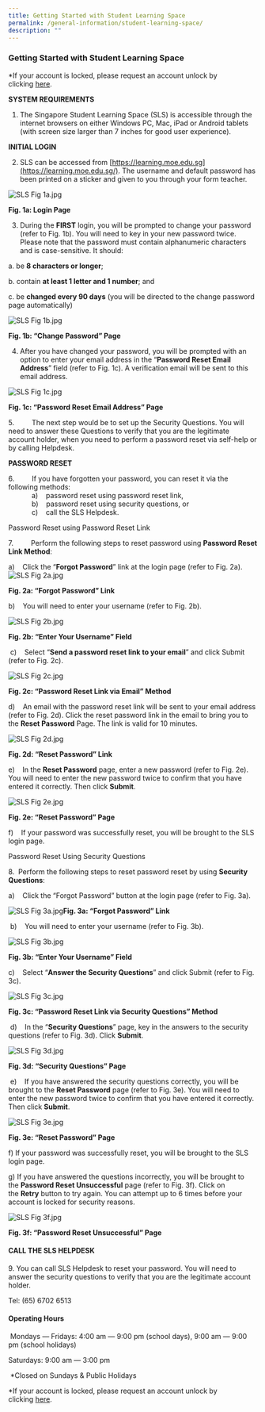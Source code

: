 ```yaml
---
title: Getting Started with Student Learning Space
permalink: /general-information/student-learning-space/
description: ""
---
```

### Getting Started with Student Learning Space

  
\*If your account is locked, please request an account unlock by clicking [here](https://form.gov.sg/#!/5d229344bf829f00113c1876).  
  
**SYSTEM REQUIREMENTS**  
  

1. The Singapore Student Learning Space (SLS) is accessible through the internet browsers on either Windows PC, Mac, iPad or Android tablets (with screen size larger than 7 inches for good user experience). 

  

**INITIAL LOGIN**  
  

2. SLS can be accessed from [https://learning.moe.edu.sg](https://learning.moe.edu.sg/). The username and default password has been printed on a sticker and given to you through your form teacher.

  

![SLS Fig 1a.jpg](https://www.saintandrewsjunior.moe.edu.sg/qql/slot/u180/images/General%20-%20Student%20Learning%20Space/SLS%20Fig%201a.jpg)  

**Fig. 1a: Login Page**  

  

3. During the **FIRST** login, you will be prompted to change your password (refer to Fig. 1b). You will need to key in your new password twice. Please note that the password must contain alphanumeric characters and is case-sensitive. It should: 

a. be **8 characters or longer**;

b. contain **at least 1 letter and 1 number**; and

c. be **changed every 90 days** (you will be directed to the change password page automatically)

  
![SLS Fig 1b.jpg](https://www.saintandrewsjunior.moe.edu.sg/qql/slot/u180/images/General%20-%20Student%20Learning%20Space/SLS%20Fig%201b.jpg)

**Fig. 1b: “Change Password” Page**

4. After you have changed your password, you will be prompted with an option to enter your email address in the “**Password Reset Email Address**” field (refer to Fig. 1c). A verification email will be sent to this email address.

  

![SLS Fig 1c.jpg](https://www.saintandrewsjunior.moe.edu.sg/qql/slot/u180/images/General%20-%20Student%20Learning%20Space/SLS%20Fig%201c.jpg)  

**Fig. 1c: “Password Reset Email Address” Page**  

  

5.         The next step would be to set up the Security Questions. You will need to answer these Questions to verify that you are the legitimate account holder, when you need to perform a password reset via self-help or by calling Helpdesk.  
  
**PASSWORD RESET**  
  
6\.         If you have forgotten your password, you can reset it via the following methods:  
            a)    password reset using password reset link,  
            b)    password reset using security questions, or  
            c)    call the SLS Helpdesk.  

Password Reset using Password Reset Link  
  
7.         Perform the following steps to reset password using **Password Reset Link Method**:  
  
a)    Click the “**Forgot Password**” link at the login page (refer to Fig. 2a).  
![SLS Fig 2a.jpg](https://www.saintandrewsjunior.moe.edu.sg/qql/slot/u180/images/General%20-%20Student%20Learning%20Space/SLS%20Fig%202a.jpg)

**Fig. 2a: “Forgot Password” Link**

b)    You will need to enter your username (refer to Fig. 2b).

![SLS Fig 2b.jpg](https://www.saintandrewsjunior.moe.edu.sg/qql/slot/u180/images/General%20-%20Student%20Learning%20Space/SLS%20Fig%202b.jpg)

**Fig. 2b: “Enter Your Username” Field**

 c)    Select “**Send a password reset link to your email**” and click Submit (refer to Fig. 2c).

![SLS Fig 2c.jpg](https://www.saintandrewsjunior.moe.edu.sg/qql/slot/u180/images/General%20-%20Student%20Learning%20Space/SLS%20Fig%202c.jpg)  

**Fig. 2c: “Password Reset Link via Email” Method**

d)    An email with the password reset link will be sent to your email address (refer to Fig. 2d). Click the reset password link in the email to bring you to the **Reset Password** Page. The link is valid for 10 minutes.  

![SLS Fig 2d.jpg](https://www.saintandrewsjunior.moe.edu.sg/qql/slot/u180/images/General%20-%20Student%20Learning%20Space/SLS%20Fig%202d.jpg)

  

**Fig. 2d: “Reset Password” Link**

e)    In the **Reset Password** page, enter a new password (refer to Fig. 2e). You will need to enter the new password twice to confirm that you have entered it correctly. Then click **Submit**.  
  
![SLS Fig 2e.jpg](https://www.saintandrewsjunior.moe.edu.sg/qql/slot/u180/images/General%20-%20Student%20Learning%20Space/SLS%20Fig%202e.jpg)  

**Fig. 2e: “Reset Password” Page**

  
f)    If your password was successfully reset, you will be brought to the SLS login page.

  

Password Reset Using Security Questions


8.  Perform the following steps to reset password reset by using **Security Questions**:

a)    Click the “Forgot Password” button at the login page (refer to Fig. 3a).

  

![SLS Fig 3a.jpg](https://www.saintandrewsjunior.moe.edu.sg/qql/slot/u180/images/General%20-%20Student%20Learning%20Space/SLS%20Fig%203a.jpg)**Fig. 3a: “Forgot Password” Link**

  

 b)    You will need to enter your username (refer to Fig. 3b).  
  
![SLS Fig 3b.jpg](https://www.saintandrewsjunior.moe.edu.sg/qql/slot/u180/images/General%20-%20Student%20Learning%20Space/SLS%20Fig%203b.jpg)  

**Fig. 3b: “Enter Your Username” Field**

  

c)    Select “**Answer the Security Questions**” and click Submit (refer to Fig. 3c).  
  
![SLS Fig 3c.jpg](https://www.saintandrewsjunior.moe.edu.sg/qql/slot/u180/images/General%20-%20Student%20Learning%20Space/SLS%20Fig%203c.jpg)  

**Fig. 3c: “Password Reset Link via Security Questions” Method**

 d)    In the “**Security Questions**” page, key in the answers to the security questions (refer to Fig. 3d). Click **Submit**.

![SLS Fig 3d.jpg](https://www.saintandrewsjunior.moe.edu.sg/qql/slot/u180/images/General%20-%20Student%20Learning%20Space/SLS%20Fig%203d.jpg)

  

**Fig. 3d: “Security Questions” Page**

  
 e)    If you have answered the security questions correctly, you will be brought to the **Reset Password** page (refer to Fig. 3e). You will need to enter the new password twice to confirm that you have entered it correctly. Then click **Submit**.  

  

![SLS Fig 3e.jpg](https://www.saintandrewsjunior.moe.edu.sg/qql/slot/u180/images/General%20-%20Student%20Learning%20Space/SLS%20Fig%203e.jpg)  

  

**Fig. 3e: “Reset Password” Page**  

  
f) If your password was successfully reset, you will be brought to the SLS login page.

  

g) If you have answered the questions incorrectly, you will be brought to the **Password Reset Unsuccessful** page (refer to Fig. 3f). Click on the **Retry** button to try again. You can attempt up to 6 times before your account is locked for security reasons.

  

![SLS Fig 3f.jpg](https://www.saintandrewsjunior.moe.edu.sg/qql/slot/u180/images/General%20-%20Student%20Learning%20Space/SLS%20Fig%203f.jpg)

**Fig. 3f: “Password Reset Unsuccessful” Page**  

  

#### CALL THE SLS HELPDESK

9\. You can call SLS Helpdesk to reset your password. You will need to answer the security questions to verify that you are the legitimate account holder.


Tel: (65) 6702 6513

  

#### Operating Hours

 Mondays ― Fridays: 4:00 am ― 9:00 pm (school days), 9:00 am ― 9:00 pm (school holidays)

Saturdays: 9:00 am ― 3:00 pm

 \*Closed on Sundays & Public Holidays

  

\*If your account is locked, please request an account unlock by clicking [here](https://form.gov.sg/#!/5d229344bf829f00113c1876).